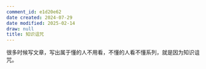 ```yaml
---
comment_id: e1d20e62
date created: 2024-07-29
date modified: 2025-02-14
draw: null
title: 知识诅咒
---
```

很多时候写文章，写出属于懂的人不用看，不懂的人看不懂系列，就是因为知识诅咒。
